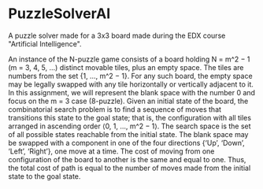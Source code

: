 # PuzzleSolverAI
A puzzle solver made for a 3x3 board made during the EDX course "Artificial Intelligence".

An instance of the N-puzzle game consists of a board holding N = m^2 − 1 (m = 3, 4, 5, ...) distinct movable tiles, plus an empty space. The tiles are numbers from the set {1, …, m^2 − 1}. For any such board, the empty space may be legally swapped with any tile horizontally or vertically adjacent to it. In this assignment, we will represent the blank space with the number 0 and focus on the m = 3 case (8-puzzle).
Given an initial state of the board, the combinatorial search problem is to find a sequence of moves that transitions this state to the goal state; that is, the configuration with all tiles arranged in ascending order ⟨0, 1, …, m^2 − 1⟩. The search space is the set of all possible states reachable from the initial state.
The blank space may be swapped with a component in one of the four directions {‘Up’, ‘Down’, ‘Left’, ‘Right’}, one move at a time. The cost of moving from one configuration of the board to another is the same and equal to one. Thus, the total cost of path is equal to the number of moves made from the initial state to the goal state.
